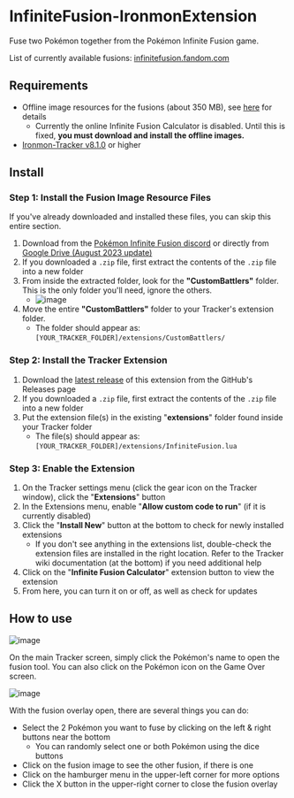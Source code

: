 # InfiniteFusion-IronmonExtension
Fuse two Pokémon together from the Pokémon Infinite Fusion game.

List of currently available fusions: [infinitefusion.fandom.com](https://infinitefusion.fandom.com/wiki/Pok%C3%A9dex)

## Requirements
- Offline image resources for the fusions (about 350 MB), see [here](#step-1-install-the-fusion-image-resource-files) for details
   - Currently the online Infinite Fusion Calculator is disabled. Until this is fixed, **you must download and install the offline images.**
- [Ironmon-Tracker v8.1.0](https://github.com/besteon/Ironmon-Tracker) or higher

## Install

### Step 1: Install the Fusion Image Resource Files
If you've already downloaded and installed these files, you can skip this entire section.

1) Download from the [Pokémon Infinite Fusion discord](https://discord.gg/infinitefusion) or directly from [Google Drive (August 2023 update)](https://drive.google.com/file/d/1aLO6jT2CfeoqlgqbTsKcqGRmIEvyztMk/view?usp=sharing)
2) If you downloaded a `.zip` file, first extract the contents of the `.zip` file into a new folder
3) From inside the extracted folder, look for the **"CustomBattlers"** folder. This is the only folder you'll need, ignore the others.
   - ![image](https://github.com/UTDZac/InfiniteFusion-IronmonExtension/assets/4258818/76c68a85-a688-4286-83aa-5ea9ae4365a8)
4) Move the entire **"CustomBattlers"** folder to your Tracker's extension folder.
   - The folder should appear as: `[YOUR_TRACKER_FOLDER]/extensions/CustomBattlers/`

### Step 2: Install the Tracker Extension
1) Download the [latest release](https://github.com/UTDZac/InfiniteFusion-IronmonExtension/releases/latest) of this extension from the GitHub's Releases page
2) If you downloaded a `.zip` file, first extract the contents of the `.zip` file into a new folder
3) Put the extension file(s) in the existing "**extensions**" folder found inside your Tracker folder
   - The file(s) should appear as: `[YOUR_TRACKER_FOLDER]/extensions/InfiniteFusion.lua`

### Step 3: Enable the Extension
1) On the Tracker settings menu (click the gear icon on the Tracker window), click the "**Extensions**" button
2) In the Extensions menu, enable "**Allow custom code to run**" (if it is currently disabled)
3) Click the "**Install New**" button at the bottom to check for newly installed extensions
   - If you don't see anything in the extensions list, double-check the extension files are installed in the right location. Refer to the Tracker wiki documentation (at the bottom) if you need additional help
4) Click on the "**Infinite Fusion Calculator**" extension button to view the extension
5) From here, you can turn it on or off, as well as check for updates

## How to use
![image](https://github.com/UTDZac/InfiniteFusion-IronmonExtension/assets/4258818/3cdd21d6-edaa-4ca7-b1c1-8a69ddf165c2)

On the main Tracker screen, simply click the Pokémon's name to open the fusion tool. You can also click on the Pokémon icon on the Game Over screen.

![image](https://github.com/UTDZac/InfiniteFusion-IronmonExtension/assets/4258818/7813c329-b57b-44bd-b6c1-069ab8fbae77)

With the fusion overlay open, there are several things you can do:
- Select the 2 Pokémon you want to fuse by clicking on the left & right buttons near the bottom
   - You can randomly select one or both Pokémon using the dice buttons
- Click on the fusion image to see the other fusion, if there is one
- Click on the hamburger menu in the upper-left corner for more options
- Click the X button in the upper-right corner to close the fusion overlay
